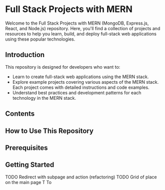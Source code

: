 # Full Stack Projects with MERN

Welcome to the Full Stack Projects with MERN (MongoDB, Express.js, React, and Node.js) repository. Here, you'll find a collection of projects and resources to help you learn, build, and deploy full-stack web applications using these popular technologies.

## Introduction

This repository is designed for developers who want to:

- Learn to create full-stack web applications using the MERN stack.
- Explore example projects covering various aspects of the MERN stack. Each project comes with detailed instructions and code examples.
- Understand best practices and development patterns for each technology in the MERN stack.

## Contents

## How to Use This Repository

## Prerequisites

## Getting Started

TODO Redirect with subpage and action (refactoring)
TODO Grid of place on the main page
T
To